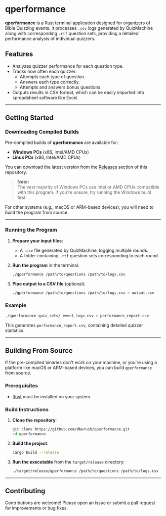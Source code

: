 # qperformance

**qperformance** is a Rust terminal application designed for organizers of Bible Quizzing events. It processes `.csv` logs generated by QuizMachine along with corresponding `.rtf` question sets, providing a detailed performance analysis of individual quizzers.

## Features

- Analyzes quizzer performance for each question type.
- Tracks how often each quizzer:
  - Attempts each type of question.
  - Answers each type correctly.
  - Attempts and answers bonus questions.
- Outputs results in CSV format, which can be easily imported into spreadsheet software like Excel.

---

## Getting Started

### Downloading Compiled Builds

Pre-compiled builds of **qperformance** are available for:

- **Windows PCs** (x86, Intel/AMD CPUs)
- **Linux PCs** (x86, Intel/AMD CPUs)

You can download the latest version from the [Releases](https://github.com/dbwrush/qperformance/releases) section of this repository.

> **Note:**  
> The vast majority of Windows PCs use Intel or AMD CPUs compatible with this program. If you're unsure, try running the Windows build first.

For other systems (e.g., macOS or ARM-based devices), you will need to build the program from source. 

---

### Running the Program

1. **Prepare your input files**:
   - A `.csv` file generated by QuizMachine, logging multiple rounds.
   - A folder containing `.rtf` question sets corresponding to each round.

2. **Run the program** in the terminal:
   ```bash
   ./qperformance /path/to/questions /path/to/logs.csv
   ```

3. **Pipe output to a CSV file** (optional):
   ```bash
   ./qperformance /path/to/questions /path/to/logs.csv > output.csv
   ```

### Example

```bash
./qperformance quiz_sets/ event_logs.csv > performance_report.csv
```

This generates `performance_report.csv`, containing detailed quizzer statistics.

---

## Building From Source

If the pre-compiled binaries don't work on your machine, or you're using a platform like macOS or ARM-based devices, you can build `qperformance` from source.

### Prerequisites

- [Rust](https://www.rust-lang.org/tools/install) must be installed on your system.

### Build Instructions

1. **Clone the repository**:
   ```bash
   git clone https://github.com/dbwrush/qperformance.git
   cd qperformance
   ```

2. **Build the project**:
   ```bash
   cargo build --release
   ```

3. **Run the executable** from the `target/release` directory:
   ```bash
   ./target/release/qperformance /path/to/questions /path/to/logs.csv
   ```

---

## Contributing

Contributions are welcome! Please open an issue or submit a pull request for improvements or bug fixes.
